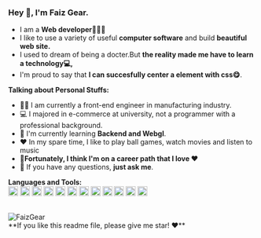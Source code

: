### Hey 👋, I'm Faiz Gear.

- I am a **Web developer👨🏻‍💻** 
- I like to use a variety of useful **computer software** and build  **beautiful web site.**
- I used to dream of being a docter.But **the reality made me have to learn a technology💻,**
- I'm proud to say that **I can succesfully center a element with css😋**.

**Talking about Personal Stuffs:**
- 👨‍🏛 I am currently a front-end engineer in manufacturing industry.
- 💻 I majored in e-commerce at university,  not a programmer with a professional background.
- 🌱 I'm currently learning **Backend and Webgl**. 
- ❤️ In my spare time, I like to play ball games, watch movies and listen to music
- 🥰**Fortunately, I think I'm on a career path that I love ❤️**
- 💬 If you have any questions, **just ask me**.

**Languages and Tools:**  
<code><img height="20" src="https://cdn.jsdelivr.net/npm/simple-icons@v11/icons/html5.svg"></code>
<code><img height="20" src="https://cdn.jsdelivr.net/npm/simple-icons@v11/icons/css3.svg"></code>
<code><img height="20" src="https://cdn.jsdelivr.net/npm/simple-icons@v11/icons/javascript.svg"></code>
<code><img height="20" src="https://cdn.jsdelivr.net/npm/simple-icons@v11/icons/typescript.svg"></code>
<code><img height="20" src="https://cdn.jsdelivr.net/npm/simple-icons@v11/icons/react.svg"></code>
<code><img height="20" src="https://cdn.jsdelivr.net/npm/simple-icons@v11/icons/vuedotjs.svg"></code>
<code><img height="20" src="https://cdn.jsdelivr.net/npm/simple-icons@v11/icons/threedotjs.svg"></code>
<code><img height="20" src="https://cdn.jsdelivr.net/npm/simple-icons@v11/icons/nestjs.svg"></code>
<code><img height="20" src="https://cdn.jsdelivr.net/npm/simple-icons@v11/icons/nextdotjs.svg"></code>
<code><img height="20" src="https://cdn.jsdelivr.net/npm/simple-icons@v11/icons/docker.svg"></code>
<code><img height="20" src="https://cdn.jsdelivr.net/npm/simple-icons@v11/icons/git.svg"></code>
<code><img height="20" src="https://cdn.jsdelivr.net/npm/simple-icons@v11/icons/mysql.svg"></code>

<br />
<img src="https://github-readme-stats.vercel.app/api?username=faiz-gear&count_private=true&show_icons=true" alt="FaizGear" />

<br />
**If you like this readme file, please give me star! ❤️**
